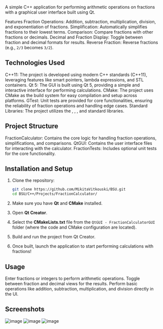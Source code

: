 A simple C++ application for performing arithmetic operations on fractions with a graphical user interface built using Qt.

Features
Fraction Operations: Addition, subtraction, multiplication, division, and exponentiation of fractions.
Simplification: Automatically simplifies fractions to their lowest terms.
Comparison: Compare fractions with other fractions or decimals.
Decimal and Fraction Display: Toggle between fraction and decimal formats for results.
Reverse Fraction: Reverse fractions (e.g., `2/3` becomes `3/2`).

## Technologies Used

C++11: The project is developed using modern C++ standards (C++11), leveraging features like smart pointers, lambda expressions, and STL containers.
Qt 5: The GUI is built using Qt 5, providing a simple and interactive interface for performing calculations.
CMake: The project uses CMake as the build system for easy compilation and setup across platforms.
GTest: Unit tests are provided for core functionalities, ensuring the reliability of fraction operations and handling edge cases.
Standard Libraries: The project utilizes the <iostream>, <cmath>, <numeric>, and <stdexcept> standard libraries.

## Project Structure

FractionCalculator: Contains the core logic for handling fraction operations, simplifications, and comparisons.
QtGUI: Contains the user interface files for interacting with the calculator.
FractionTests: Includes optional unit tests for the core functionality.

## Installation and Setup

1. Clone the repository:

   ```bash
   git clone https://github.com/MikitaVitkouski/BSU.git
   cd BSU/C++/Projects/FractionCalculator/
   ```

2. Make sure you have **Qt** and **CMake** installed.

3. Open **Qt Creator**.

4. Select the **CMakeLists.txt** file from the `QtGUI - FractionCalculatorGUI` folder (where the code and CMake configuration are located).

5. Build and run the project from Qt Creator.

6. Once built, launch the application to start performing calculations with fractions!

## Usage

Enter fractions or integers to perform arithmetic operations.
Toggle between fraction and decimal views for the results.
Perform basic operations like addition, subtraction, multiplication, and division directly in the UI.

## Screenshots
![image](https://github.com/user-attachments/assets/bd6c4852-02da-4e58-bd57-e22d8ac4c279)
![image](https://github.com/user-attachments/assets/37f02296-a420-4e14-97e7-37993f407fe9)
![image](https://github.com/user-attachments/assets/98ec076d-a99e-4564-ba18-d6bf9b000179)

